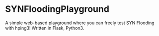 # SYNFloodingPlayground
A simple web-based playground where you can freely test SYN Flooding with hping3! Written in Flask, Python3.
